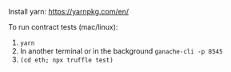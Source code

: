 Install yarn: https://yarnpkg.com/en/

To run contract tests (mac/linux):

1. `yarn`
2. In another terminal or in the background `ganache-cli -p 8545`
3. `(cd eth; npx truffle test)`
